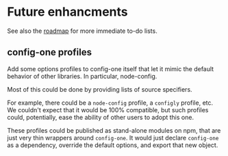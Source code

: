 # Future enhancments

See also the [roadmap](roadmap.md) for more immediate to-do lists.


## config-one profiles

Add some options profiles to config-one itself that let it mimic
the default behavior of other libraries. In particular, node-config.

Most of this could be done by providing lists of source specifiers.

For example, there could be a `node-config` profile, a `configly` profile, etc.
We couldn't expect that it would be 100% compatible, but such profiles could,
potentially, ease the ability of other users to adopt this one.

These profiles could be published as stand-alone modules on npm, that are just
very thin wrappers around `config-one`. It would just
declare `config-one` as a dependency, override the default options, and export
that new object.




